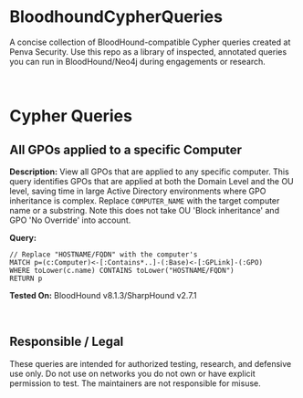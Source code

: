 # BloodhoundCypherQueries
A concise collection of BloodHound-compatible Cypher queries created at Penva Security. Use this repo as a library of inspected, annotated queries you can run in BloodHound/Neo4j during engagements or research.

<br>

# Cypher Queries

## **All GPOs applied to a specific Computer**
**Description:** View all GPOs that are applied to any specific computer. This query identifies GPOs that are applied at both the Domain Level and the OU level, saving time in large Active Directory environments where GPO inheritance is complex. Replace `COMPUTER_NAME` with the target computer name or a substring. Note this does not take OU 'Block inheritance' and GPO 'No Override' into account.

**Query:**
```
// Replace "HOSTNAME/FQDN" with the computer's
MATCH p=(c:Computer)<-[:Contains*..]-(:Base)<-[:GPLink]-(:GPO)
WHERE toLower(c.name) CONTAINS toLower("HOSTNAME/FQDN")
RETURN p
```
**Tested On:** BloodHound v8.1.3/SharpHound v2.7.1

<br>

## Responsible / Legal
These queries are intended for authorized testing, research, and defensive use only. Do not use on networks you do not own or have explicit permission to test. The maintainers are not responsible for misuse.

